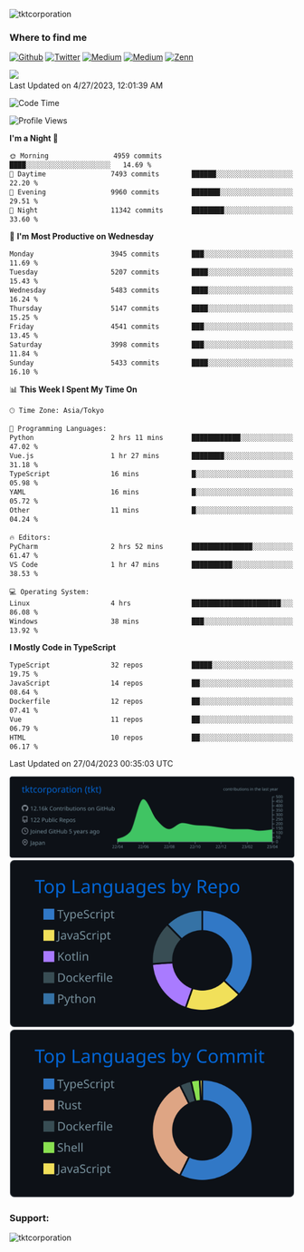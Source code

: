 <p align="left"> <img src="https://komarev.com/ghpvc/?username=tktcorporation&label=Profile%20views&color=0e75b6&style=flat" alt="tktcorporation" /> </p>

<h3>Where to find me</h3>
<p>
<a href="https://github.com/tktcorporation" target="_blank"><img alt="Github" src="https://img.shields.io/badge/GitHub-%2312100E.svg?&style=for-the-badge&logo=Github&logoColor=white" /></a>
<a href="https://twitter.com/tktcorporation" target="_blank"><img alt="Twitter" src="https://img.shields.io/badge/twitter-%231DA1F2.svg?&style=for-the-badge&logo=twitter&logoColor=white" /></a>
<a href="https://www.linkedin.com/in/tktcorporation" target="_blank"><img alt="Medium" src="https://img.shields.io/badge/linkdin-0a66c2.svg?&style=for-the-badge&logo=linkedin&logoColor=white" /></a>
<a href="https://qiita.com/tktcorporation" target="_blank"><img alt="Medium" src="https://img.shields.io/badge/qiita-55C500.svg?&style=for-the-badge&logo=qiita&logoColor=white" /></a>
<a href="https://zenn.dev/tktcorporation" target="_blank"><img alt="Zenn" src="https://img.shields.io/badge/Zenn-3EA8FF.svg?&style=for-the-badge&logo=Zenn&logoColor=white" /></a>
</p>

<!--START_SECTION:lapras-card-->
<a href="https://lapras.com/public/tktcorporation" target="_blank" rel="noopener noreferrer"><img src="https://lapras-card-generator.vercel.app/api/svg?e=3.9&b=3.48&i=3.58&b1=%23232323&b2=%236d6d6d&i1=%23212121&i2=%23818181&l=en" width="300" ></a>  
Last Updated on 4/27/2023, 12:01:39 AM
<!--END_SECTION:lapras-card-->
  
<!--START_SECTION:waka-->
![Code Time](http://img.shields.io/badge/Code%20Time-936%20hrs%208%20mins-blue)

![Profile Views](http://img.shields.io/badge/Profile%20Views-13-blue)

**I'm a Night 🦉** 

```text
🌞 Morning                4959 commits        ████░░░░░░░░░░░░░░░░░░░░░   14.69 % 
🌆 Daytime                7493 commits        ██████░░░░░░░░░░░░░░░░░░░   22.20 % 
🌃 Evening                9960 commits        ███████░░░░░░░░░░░░░░░░░░   29.51 % 
🌙 Night                  11342 commits       ████████░░░░░░░░░░░░░░░░░   33.60 % 
```
📅 **I'm Most Productive on Wednesday** 

```text
Monday                   3945 commits        ███░░░░░░░░░░░░░░░░░░░░░░   11.69 % 
Tuesday                  5207 commits        ████░░░░░░░░░░░░░░░░░░░░░   15.43 % 
Wednesday                5483 commits        ████░░░░░░░░░░░░░░░░░░░░░   16.24 % 
Thursday                 5147 commits        ████░░░░░░░░░░░░░░░░░░░░░   15.25 % 
Friday                   4541 commits        ███░░░░░░░░░░░░░░░░░░░░░░   13.45 % 
Saturday                 3998 commits        ███░░░░░░░░░░░░░░░░░░░░░░   11.84 % 
Sunday                   5433 commits        ████░░░░░░░░░░░░░░░░░░░░░   16.10 % 
```


📊 **This Week I Spent My Time On** 

```text
🕑︎ Time Zone: Asia/Tokyo

💬 Programming Languages: 
Python                   2 hrs 11 mins       ████████████░░░░░░░░░░░░░   47.02 % 
Vue.js                   1 hr 27 mins        ████████░░░░░░░░░░░░░░░░░   31.18 % 
TypeScript               16 mins             █░░░░░░░░░░░░░░░░░░░░░░░░   05.98 % 
YAML                     16 mins             █░░░░░░░░░░░░░░░░░░░░░░░░   05.72 % 
Other                    11 mins             █░░░░░░░░░░░░░░░░░░░░░░░░   04.24 % 

🔥 Editors: 
PyCharm                  2 hrs 52 mins       ███████████████░░░░░░░░░░   61.47 % 
VS Code                  1 hr 47 mins        ██████████░░░░░░░░░░░░░░░   38.53 % 

💻 Operating System: 
Linux                    4 hrs               ██████████████████████░░░   86.08 % 
Windows                  38 mins             ███░░░░░░░░░░░░░░░░░░░░░░   13.92 % 
```

**I Mostly Code in TypeScript** 

```text
TypeScript               32 repos            █████░░░░░░░░░░░░░░░░░░░░   19.75 % 
JavaScript               14 repos            ██░░░░░░░░░░░░░░░░░░░░░░░   08.64 % 
Dockerfile               12 repos            ██░░░░░░░░░░░░░░░░░░░░░░░   07.41 % 
Vue                      11 repos            ██░░░░░░░░░░░░░░░░░░░░░░░   06.79 % 
HTML                     10 repos            ██░░░░░░░░░░░░░░░░░░░░░░░   06.17 % 
```




 Last Updated on 27/04/2023 00:35:03 UTC
<!--END_SECTION:waka-->

[![](https://raw.githubusercontent.com/tktcorporation/tktcorporation/master/profile-summary-card-output/github_dark/0-profile-details.svg)](https://github.com/vn7n24fzkq/github-profile-summary-cards)
[![](https://raw.githubusercontent.com/tktcorporation/tktcorporation/master/profile-summary-card-output/github_dark/1-repos-per-language.svg)](https://github.com/vn7n24fzkq/github-profile-summary-cards) [![](https://raw.githubusercontent.com/tktcorporation/tktcorporation/master/profile-summary-card-output/github_dark/2-most-commit-language.svg)](https://github.com/vn7n24fzkq/github-profile-summary-cards)

<h3 align="left">Support:</h3>
<p><a href="https://www.buymeacoffee.com/tktcorporation"> <img align="left" src="https://cdn.buymeacoffee.com/buttons/v2/default-yellow.png" height="50" width="210" alt="tktcorporation" /></a></p><br><br>
